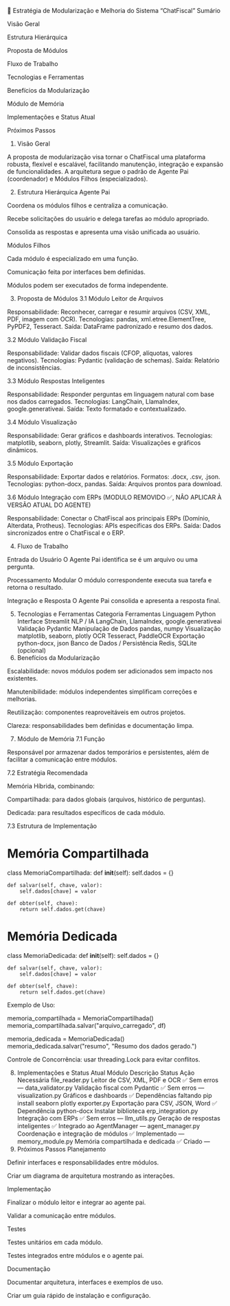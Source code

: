 📘 Estratégia de Modularização e Melhoria do Sistema “ChatFiscal”
Sumário

Visão Geral

Estrutura Hierárquica

Proposta de Módulos

Fluxo de Trabalho

Tecnologias e Ferramentas

Benefícios da Modularização

Módulo de Memória

Implementações e Status Atual

Próximos Passos

1. Visão Geral

A proposta de modularização visa tornar o ChatFiscal uma plataforma robusta, flexível e escalável, facilitando manutenção, integração e expansão de funcionalidades.
A arquitetura segue o padrão de Agente Pai (coordenador) e Módulos Filhos (especializados).

2. Estrutura Hierárquica
Agente Pai

Coordena os módulos filhos e centraliza a comunicação.

Recebe solicitações do usuário e delega tarefas ao módulo apropriado.

Consolida as respostas e apresenta uma visão unificada ao usuário.

Módulos Filhos

Cada módulo é especializado em uma função.

Comunicação feita por interfaces bem definidas.

Módulos podem ser executados de forma independente.

3. Proposta de Módulos
3.1 Módulo Leitor de Arquivos

Responsabilidade: Reconhecer, carregar e resumir arquivos (CSV, XML, PDF, imagem com OCR).
Tecnologias: pandas, xml.etree.ElementTree, PyPDF2, Tesseract.
Saída: DataFrame padronizado e resumo dos dados.

3.2 Módulo Validação Fiscal

Responsabilidade: Validar dados fiscais (CFOP, alíquotas, valores negativos).
Tecnologias: Pydantic (validação de schemas).
Saída: Relatório de inconsistências.

3.3 Módulo Respostas Inteligentes

Responsabilidade: Responder perguntas em linguagem natural com base nos dados carregados.
Tecnologias: LangChain, LlamaIndex, google.generativeai.
Saída: Texto formatado e contextualizado.

3.4 Módulo Visualização

Responsabilidade: Gerar gráficos e dashboards interativos.
Tecnologias: matplotlib, seaborn, plotly, Streamlit.
Saída: Visualizações e gráficos dinâmicos.

3.5 Módulo Exportação

Responsabilidade: Exportar dados e relatórios.
Formatos: .docx, .csv, .json.
Tecnologias: python-docx, pandas.
Saída: Arquivos prontos para download.

3.6 Módulo Integração com ERPs (MODULO REMOVIDO ✅, NÂO APLICAR À VERSÃO ATUAL DO AGENTE)

Responsabilidade: Conectar o ChatFiscal aos principais ERPs (Domínio, Alterdata, Protheus).
Tecnologias: APIs específicas dos ERPs.
Saída: Dados sincronizados entre o ChatFiscal e o ERP.

4. Fluxo de Trabalho

Entrada do Usuário
O Agente Pai identifica se é um arquivo ou uma pergunta.

Processamento Modular
O módulo correspondente executa sua tarefa e retorna o resultado.

Integração e Resposta
O Agente Pai consolida e apresenta a resposta final.

5. Tecnologias e Ferramentas
Categoria	Ferramentas
Linguagem	Python
Interface	Streamlit
NLP / IA	LangChain, LlamaIndex, google.generativeai
Validação	Pydantic
Manipulação de Dados	pandas, numpy
Visualização	matplotlib, seaborn, plotly
OCR	Tesseract, PaddleOCR
Exportação	python-docx, json
Banco de Dados / Persistência	Redis, SQLite (opcional)
6. Benefícios da Modularização

Escalabilidade: novos módulos podem ser adicionados sem impacto nos existentes.

Manutenibilidade: módulos independentes simplificam correções e melhorias.

Reutilização: componentes reaproveitáveis em outros projetos.

Clareza: responsabilidades bem definidas e documentação limpa.

7. Módulo de Memória
7.1 Função

Responsável por armazenar dados temporários e persistentes, além de facilitar a comunicação entre módulos.

7.2 Estratégia Recomendada

Memória Híbrida, combinando:

Compartilhada: para dados globais (arquivos, histórico de perguntas).

Dedicada: para resultados específicos de cada módulo.

7.3 Estrutura de Implementação
# Memória Compartilhada
class MemoriaCompartilhada:
    def __init__(self):
        self.dados = {}

    def salvar(self, chave, valor):
        self.dados[chave] = valor

    def obter(self, chave):
        return self.dados.get(chave)

# Memória Dedicada
class MemoriaDedicada:
    def __init__(self):
        self.dados = {}

    def salvar(self, chave, valor):
        self.dados[chave] = valor

    def obter(self, chave):
        return self.dados.get(chave)


Exemplo de Uso:

memoria_compartilhada = MemoriaCompartilhada()
memoria_compartilhada.salvar("arquivo_carregado", df)

memoria_dedicada = MemoriaDedicada()
memoria_dedicada.salvar("resumo", "Resumo dos dados gerado.")


Controle de Concorrência: usar threading.Lock para evitar conflitos.

8. Implementações e Status Atual
Módulo	Descrição	Status	Ação Necessária
file_reader.py	Leitor de CSV, XML, PDF e OCR	✅ Sem erros	—
data_validator.py	Validação fiscal com Pydantic	✅ Sem erros	—
visualization.py	Gráficos e dashboards	✅ Dependências faltando	pip install seaborn plotly
exporter.py	Exportação para CSV, JSON, Word	✅ Dependência python-docx	Instalar biblioteca
erp_integration.py	Integração com ERPs	✅ Sem erros	—
llm_utils.py	Geração de respostas inteligentes	✅ Integrado ao AgentManager	—
agent_manager.py	Coordenação e integração de módulos	✅ Implementado	—
memory_module.py	Memória compartilhada e dedicada	✅ Criado	—
9. Próximos Passos
Planejamento

Definir interfaces e responsabilidades entre módulos.

Criar um diagrama de arquitetura mostrando as interações.

Implementação

Finalizar o módulo leitor e integrar ao agente pai.

Validar a comunicação entre módulos.

Testes

Testes unitários em cada módulo.

Testes integrados entre módulos e o agente pai.

Documentação

Documentar arquitetura, interfaces e exemplos de uso.

Criar um guia rápido de instalação e configuração.